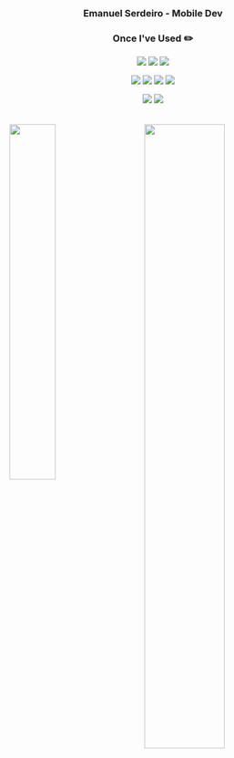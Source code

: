 <div align="center">  
  <br>

  ### Emanuel Serdeiro - Mobile Dev 
 
  
  ### Once I've Used ✏️
  <img src="https://img.shields.io/badge/Kotlin-00599C?style=flat-square&logo=Kotlin&logoColor=white"/></a>
  <img src="https://img.shields.io/badge/Dart-00599C?style=flat-square&logo=Dart&logoColor=white"/></a>
  <img src="https://img.shields.io/badge/Flutter-3776AB?style=flat-square&logo=flutter&logoColor=white"/></a>

  <img src="https://img.shields.io/badge/JavaScript-F7DF1E?style=flat-square&logo=javascript&logoColor=white"/></a>
  <img src="https://img.shields.io/badge/TypeScript-007ACC?style=flat-square&logo=typescript&logoColor=white"/></a>
  <img src="https://img.shields.io/badge/Node.JS-43853D?style=flat-square&logo=node.js&logoColor=white"/></a>
  <img src="https://img.shields.io/badge/nestjs-%23E0234E.svg?style=flat-square&logo=nestjs&logoColor=white"/></a>
  
  <img src="https://img.shields.io/badge/GitHub-181717?style=flat-square&logo=github&logoColor=white"/>
  <img src="https://img.shields.io/badge/Git-F05032?style=flat-square&logo=git&logoColor=white"/>
</div>

  <br>
<div>
  <br>
   <img align="left" width=40% src="https://github-readme-stats.vercel.app/api/top-langs/?username=eserdeiro&theme=dark&layout=compact&langs_count=10"/>
   <img align="right" width="53%" src="https://github-readme-stats.vercel.app/api?username=eserdeiro&show_icons=true&theme=dark&hide="/>
</div>

   <br>
   
<br/>
